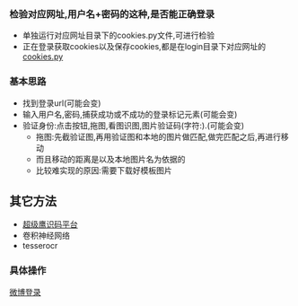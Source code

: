 ### 检验对应网址,用户名+密码的这种,是否能正确登录
- 单独运行对应网址目录下的cookies.py文件,可进行检验
- 正在登录获取cookies以及保存cookies,都是在login目录下对应网址的[cookies.py](./cookiespool/login/)

### 基本思路
- 找到登录url(可能会变)
- 输入用户名,密码,捕获成功或不成功的登录标记元素(可能会变)
- 验证身份:点击按钮,拖图,看图识图,图片验证码(字符:).(可能会变)
    - 拖图:先截验证图,再用验证图和本地的图片做匹配,做完匹配之后,再进行移动
    - 而且移动的距离是以及本地图片名为依据的
    - 比较难实现的原因:需要下载好模板图片
## 其它方法
- [超级鹰识码平台](http://www.chaojiying.com/)
- 卷积神经网络
- tesserocr

### 具体操作
[微博登录](./weibo/cookies.py)
